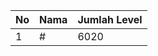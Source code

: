 | No | Nama            | Jumlah Level |
|----|-----------------|--------------|
| 1  | #    |    6020        |
